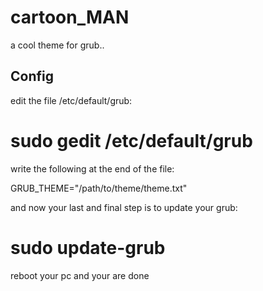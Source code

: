 cartoon_MAN
===========

a cool theme for grub..

Config
-------

edit the file /etc/default/grub:

# sudo gedit /etc/default/grub

write the following at the end of the file:

GRUB_THEME="/path/to/theme/theme.txt"

and now your last and final step is to update your grub:

# sudo update-grub

reboot your pc and your are done